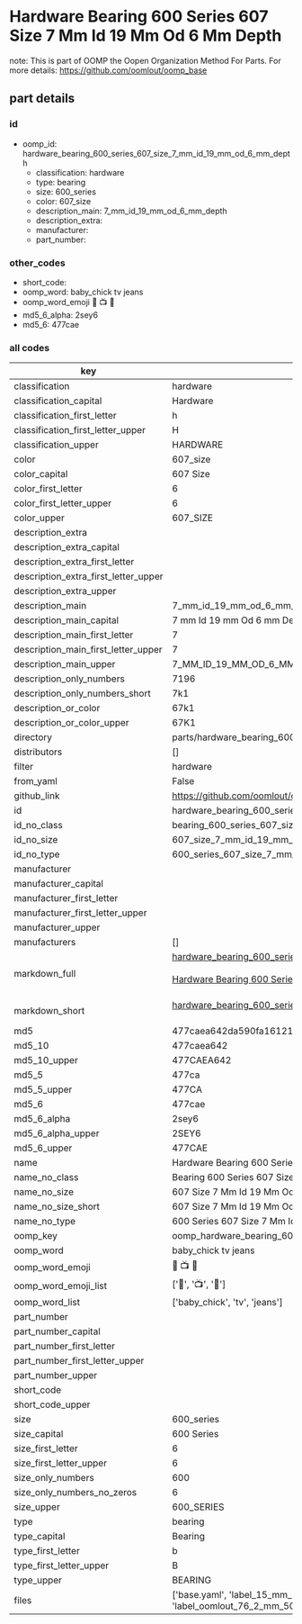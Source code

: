 # Hardware Bearing 600 Series 607 Size 7 Mm Id 19 Mm Od 6 Mm Depth  

note: This is part of OOMP the Oopen Organization Method For Parts. For more details: https://github.com/oomlout/oomp_base

##  part details





### id
* oomp_id: hardware_bearing_600_series_607_size_7_mm_id_19_mm_od_6_mm_depth
  * classification: hardware
  * type: bearing
  * size: 600_series
  * color: 607_size
  * description_main: 7_mm_id_19_mm_od_6_mm_depth
  * description_extra: 
  * manufacturer: 
  * part_number: 

### other_codes
* short_code: 
* oomp_word: baby_chick tv jeans
* oomp_word_emoji :baby_chick: :tv: :jeans:
* md5_6_alpha: 2sey6
* md5_6: 477cae

### all codes 
| key | value |  
| --- | --- |  
| classification | hardware |  
| classification_capital | Hardware |  
| classification_first_letter | h |  
| classification_first_letter_upper | H |  
| classification_upper | HARDWARE |  
| color | 607_size |  
| color_capital | 607 Size |  
| color_first_letter | 6 |  
| color_first_letter_upper | 6 |  
| color_upper | 607_SIZE |  
| description_extra |  |  
| description_extra_capital |  |  
| description_extra_first_letter |  |  
| description_extra_first_letter_upper |  |  
| description_extra_upper |  |  
| description_main | 7_mm_id_19_mm_od_6_mm_depth |  
| description_main_capital | 7 mm Id 19 mm Od 6 mm Depth |  
| description_main_first_letter | 7 |  
| description_main_first_letter_upper | 7 |  
| description_main_upper | 7_MM_ID_19_MM_OD_6_MM_DEPTH |  
| description_only_numbers | 7196 |  
| description_only_numbers_short | 7k1 |  
| description_or_color | 67k1 |  
| description_or_color_upper | 67K1 |  
| directory | parts/hardware_bearing_600_series_607_size_7_mm_id_19_mm_od_6_mm_depth |  
| distributors | [] |  
| filter | hardware |  
| from_yaml | False |  
| github_link | https://github.com/oomlout/oomlout_oomp_part_src/tree/main/parts/hardware_bearing_600_series_607_size_7_mm_id_19_mm_od_6_mm_depth/working |  
| id | hardware_bearing_600_series_607_size_7_mm_id_19_mm_od_6_mm_depth |  
| id_no_class | bearing_600_series_607_size_7_mm_id_19_mm_od_6_mm_depth |  
| id_no_size | 607_size_7_mm_id_19_mm_od_6_mm_depth |  
| id_no_type | 600_series_607_size_7_mm_id_19_mm_od_6_mm_depth |  
| manufacturer |  |  
| manufacturer_capital |  |  
| manufacturer_first_letter |  |  
| manufacturer_first_letter_upper |  |  
| manufacturer_upper |  |  
| manufacturers | [] |  
| markdown_full | [hardware_bearing_600_series_607_size_7_mm_id_19_mm_od_6_mm_depth](https://github.com/oomlout/oomlout_oomp_part_src/tree/main/parts/hardware_bearing_600_series_607_size_7_mm_id_19_mm_od_6_mm_depth/working)<br>[](https://github.com/oomlout/oomlout_oomp_part_src/tree/main/parts/hardware_bearing_600_series_607_size_7_mm_id_19_mm_od_6_mm_depth/working)<br>[Hardware Bearing 600 Series 607 Size 7 Mm Id 19 Mm Od 6 Mm Depth](https://github.com/oomlout/oomlout_oomp_part_src/tree/main/parts/hardware_bearing_600_series_607_size_7_mm_id_19_mm_od_6_mm_depth/working)<br><br> |  
| markdown_short | [hardware_bearing_600_series_607_size_7_mm_id_19_mm_od_6_mm_depth](https://github.com/oomlout/oomlout_oomp_part_src/tree/main/parts/hardware_bearing_600_series_607_size_7_mm_id_19_mm_od_6_mm_depth/working)<br><br> |  
| md5 | 477caea642da590fa16121be479d3716 |  
| md5_10 | 477caea642 |  
| md5_10_upper | 477CAEA642 |  
| md5_5 | 477ca |  
| md5_5_upper | 477CA |  
| md5_6 | 477cae |  
| md5_6_alpha | 2sey6 |  
| md5_6_alpha_upper | 2SEY6 |  
| md5_6_upper | 477CAE |  
| name | Hardware Bearing 600 Series 607 Size 7 Mm Id 19 Mm Od 6 Mm Depth |  
| name_no_class | Bearing 600 Series 607 Size 7 Mm Id 19 Mm Od 6 Mm Depth |  
| name_no_size | 607 Size 7 Mm Id 19 Mm Od 6 Mm Depth |  
| name_no_size_short | 607 Size 7 Mm Id 19 Mm Od 6 Mm Depth |  
| name_no_type | 600 Series 607 Size 7 Mm Id 19 Mm Od 6 Mm Depth |  
| oomp_key | oomp_hardware_bearing_600_series_607_size_7_mm_id_19_mm_od_6_mm_depth |  
| oomp_word | baby_chick tv jeans |  
| oomp_word_emoji | :baby_chick: :tv: :jeans: |  
| oomp_word_emoji_list | [':baby_chick:', ':tv:', ':jeans:'] |  
| oomp_word_list | ['baby_chick', 'tv', 'jeans'] |  
| part_number |  |  
| part_number_capital |  |  
| part_number_first_letter |  |  
| part_number_first_letter_upper |  |  
| part_number_upper |  |  
| short_code |  |  
| short_code_upper |  |  
| size | 600_series |  
| size_capital | 600 Series |  
| size_first_letter | 6 |  
| size_first_letter_upper | 6 |  
| size_only_numbers | 600 |  
| size_only_numbers_no_zeros | 6 |  
| size_upper | 600_SERIES |  
| type | bearing |  
| type_capital | Bearing |  
| type_first_letter | b |  
| type_first_letter_upper | B |  
| type_upper | BEARING |  
| files | ['base.yaml', 'label_15_mm_30_mm.pdf', 'label_15_mm_30_mm.svg', 'label_76_2_mm_50_8_mm.pdf', 'label_76_2_mm_50_8_mm.svg', 'label_oomlout_76_2_mm_50_8_mm.pdf', 'label_oomlout_76_2_mm_50_8_mm.svg', 'readme.md', 'working.json', 'working.yaml'] |  
